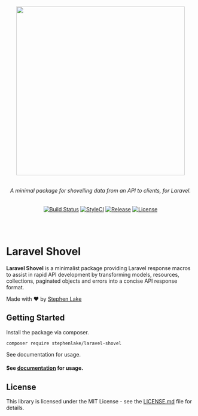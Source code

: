 <h6 align="center">
    <img src="https://github.com/stephenlake/laravel-shovel/blob/master/docs/assets/laravel-shovel.png" width="450"/>
</h6>

<h6 align="center">
    A minimal package for shovelling data from an API to clients, for Laravel.
</h6>

<p align="center">
<a href="https://travis-ci.org/stephenlake/laravel-shovel"><img src="https://img.shields.io/travis/stephenlake/laravel-shovel/master.svg?style=flat-square" alt="Build Status"></a>
<a href="https://github.styleci.io/repos/149203552"><img src="https://github.styleci.io/repos/148940371/shield?branch=master&style=flat-square" alt="StyleCI"></a>
<a href="https://github.com/stephenlake/laravel-shovel"><img src="https://img.shields.io/github/release/stephenlake/laravel-shovel.svg?style=flat-square" alt="Release"></a>
<a href="https://github.com/stephenlake/laravel-shovel/LICENSE.md"><img src="https://img.shields.io/badge/license-MIT-blue.svg?style=flat-square" alt="License"></a>
</p>

<br><br>

# Laravel Shovel

**Laravel Shovel** is a minimalist package providing Laravel response macros to assist in rapid API development by transforming models, resources, collections, paginated objects and errors into a concise API response format.

Made with ❤️ by [Stephen Lake](http://stephenlake.github.io/)

## Getting Started

Install the package via composer.

    composer require stephenlake/laravel-shovel

See documentation for usage.

#### See [documentation](https://stephenlake.github.io/laravel-shovel/) for usage.

## License

This library is licensed under the MIT License - see the [LICENSE.md](LICENSE.md) file for details.
